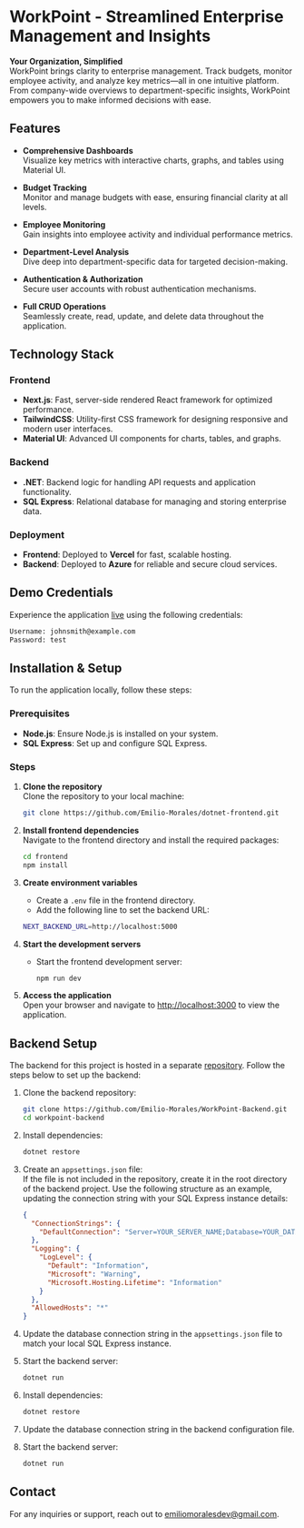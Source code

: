 # WorkPoint - Streamlined Enterprise Management and Insights

**Your Organization, Simplified**  
WorkPoint brings clarity to enterprise management. Track budgets, monitor employee activity, and analyze key metrics—all in one intuitive platform. From company-wide overviews to department-specific insights, WorkPoint empowers you to make informed decisions with ease.

## Features

- **Comprehensive Dashboards**  
  Visualize key metrics with interactive charts, graphs, and tables using Material UI.

- **Budget Tracking**  
  Monitor and manage budgets with ease, ensuring financial clarity at all levels.

- **Employee Monitoring**  
  Gain insights into employee activity and individual performance metrics.

- **Department-Level Analysis**  
  Dive deep into department-specific data for targeted decision-making.

- **Authentication & Authorization**  
  Secure user accounts with robust authentication mechanisms.

- **Full CRUD Operations**  
  Seamlessly create, read, update, and delete data throughout the application.

## Technology Stack

### Frontend
- **Next.js**: Fast, server-side rendered React framework for optimized performance.  
- **TailwindCSS**: Utility-first CSS framework for designing responsive and modern user interfaces.  
- **Material UI**: Advanced UI components for charts, tables, and graphs.

### Backend
- **.NET**: Backend logic for handling API requests and application functionality.  
- **SQL Express**: Relational database for managing and storing enterprise data.

### Deployment
- **Frontend**: Deployed to **Vercel** for fast, scalable hosting.  
- **Backend**: Deployed to **Azure** for reliable and secure cloud services.

## Demo Credentials

Experience the application [live](https://dotnet-frontend.vercel.app/) using the following credentials:

```bash
Username: johnsmith@example.com
Password: test
```

## Installation & Setup

To run the application locally, follow these steps:

### Prerequisites
- **Node.js**: Ensure Node.js is installed on your system.
- **SQL Express**: Set up and configure SQL Express.

### Steps

1. **Clone the repository**  
   Clone the repository to your local machine:

   ```bash
   git clone https://github.com/Emilio-Morales/dotnet-frontend.git
   ```

2. **Install frontend dependencies**  
   Navigate to the frontend directory and install the required packages:

   ```bash
   cd frontend
   npm install
   ```

3. **Create environment variables**  
   - Create a `.env` file in the frontend directory.  
   - Add the following line to set the backend URL:  
   ```bash
   NEXT_BACKEND_URL=http://localhost:5000
   
4. **Start the development servers**  

   - Start the frontend development server:

     ```bash
     npm run dev
     ```

5. **Access the application**  
   Open your browser and navigate to [http://localhost:3000](http://localhost:3000) to view the application.

## Backend Setup

The backend for this project is hosted in a separate [repository](https://github.com/Emilio-Morales/WorkPoint-Backend.git). Follow the steps below to set up the backend:

1. Clone the backend repository:
   ```bash
   git clone https://github.com/Emilio-Morales/WorkPoint-Backend.git
   cd workpoint-backend
   ```

2. Install dependencies:
   ```bash
   dotnet restore
   ```

3. Create an `appsettings.json` file:  
   If the file is not included in the repository, create it in the root directory of the backend project. Use the following structure as an example, updating the connection string with your SQL Express instance details:
   ```json
   {
     "ConnectionStrings": {
       "DefaultConnection": "Server=YOUR_SERVER_NAME;Database=YOUR_DATABASE_NAME;Trusted_Connection=True;"
     },
     "Logging": {
       "LogLevel": {
         "Default": "Information",
         "Microsoft": "Warning",
         "Microsoft.Hosting.Lifetime": "Information"
       }
     },
     "AllowedHosts": "*"
   }
   ```

4. Update the database connection string in the `appsettings.json` file to match your local SQL Express instance.

5. Start the backend server:
   ```bash
   dotnet run
   ```

2. Install dependencies:
   ```bash
   dotnet restore
   ```

3. Update the database connection string in the backend configuration file.

4. Start the backend server:
   ```bash
   dotnet run
   ```
## Contact

For any inquiries or support, reach out to [emiliomoralesdev@gmail.com](mailto:emiliomoralesdev@gmail.com).
